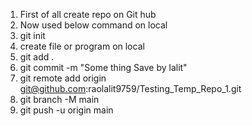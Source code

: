 1. First of all create repo on Git hub
2. Now used below command on local 
3. git init
4. create file or program on local 
5. git add .
6. git commit -m "Some thing Save by lalit"
7. git remote add origin git@github.com:raolalit9759/Testing_Temp_Repo_1.git
8. git branch -M main
9. git push -u origin main

